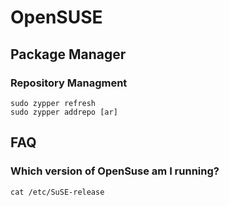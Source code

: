 # OpenSUSE #

## Package Manager ##

### Repository Managment ###
	
	sudo zypper refresh
	sudo zypper addrepo [ar]

## FAQ ##

### Which version of OpenSuse am I running? ###

	cat /etc/SuSE-release
